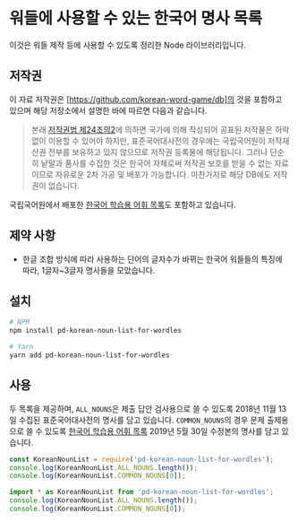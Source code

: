# 워들에 사용할 수 있는 한국어 명사 목록

이것은 워들 제작 등에 사용할 수 있도록 정리한 Node 라이브러리입니다.

## 저작권

이 자료 저작권은 [https://github.com/korean-word-game/db]의 것을 포함하고 있으며 해당 저장소에서
설명한 바에 따르면 다음과 같습니다.

> 본래 [저작권법 제24조의2]에 의하면 국가에 의해 작성되어 공표된 저작물은 허락 없이 이용할 수 있어야
> 하지만, 표준국어대사전의 경우에는 국립국어원이 저작재산권 전부를 보유하고 있지 않으므로 저작권
> 등록물에 해당됩니다. 그러나 단순히 낱말과 품사를 수집한 것은 한국어 자체로써 저작권 보호를 받을 수
> 없는 자료이므로 자유로운 2차 가공 및 배포가 가능합니다. 마찬가지로 해당 DB에도 저작권이 없습니다.

국립국어원에서 배포한 [한국어 학습용 어휘 목록]도 포함하고 있습니다.

## 제약 사항

- 한글 조합 방식에 따라 사용하는 단어의 글자수가 바뀌는 한국어 워들들의 특징에 따라, 1글자~3글자
  명사들을 모았습니다.

## 설치

```sh
# NPM
npm install pd-korean-noun-list-for-wordles

# Yarn
yarn add pd-korean-noun-list-for-wordles
```

## 사용

두 목록을 제공하며, `ALL_NOUNS`은 제출 답안 검사용으로 쓸 수 있도록 2018년 11월 13일 수집된
표준국어대사전의 명사를 담고 있습니다. `COMMON_NOUNS`의 경우 문제 출제용으로 쓸 수 있도록 [한국어
학습용 어휘 목록] 2019년 5월 30일 수정본의 명사를 담고 있습니다.

```javascript
const KoreanNounList = require('pd-korean-noun-list-for-wordles');
console.log(KoreanNounList.ALL_NOUNS.length());
console.log(KoreanNounList.COMMON_NOUNS[0]);
```

```typescript
import * as KoreanNounList from 'pd-korean-noun-list-for-wordles';
console.log(KoreanNounList.ALL_NOUNS.length());
console.log(KoreanNounList.COMMON_NOUNS[0]);
```

[https://github.com/korean-word-game/db]: https://github.com/korean-word-game/db
[저작권법 제24조의2]: http://www.law.go.kr/%EB%B2%95%EB%A0%B9/%EC%A0%80%EC%9E%91%EA%B6%8C%EB%B2%95/%EC%A0%9C24%EC%A1%B0%EC%9D%982
[한국어 학습용 어휘 목록]: https://www.korean.go.kr/front/etcData/etcDataView.do?mn_id=46&etc_seq=70&pageIndex=44
